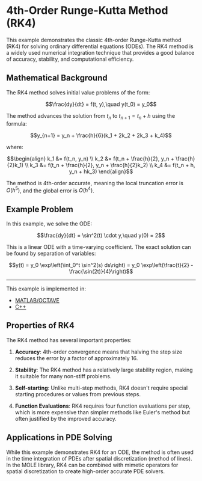 # 4th-Order Runge-Kutta Method (RK4)

This example demonstrates the classic 4th-order Runge-Kutta method (RK4) for solving ordinary differential equations (ODEs). The RK4 method is a widely used numerical integration technique that provides a good balance of accuracy, stability, and computational efficiency.

## Mathematical Background

The RK4 method solves initial value problems of the form:

$$\frac{dy}{dt} = f(t, y),\quad y(t_0) = y_0$$

The method advances the solution from $t_n$ to $t_{n+1} = t_n + h$ using the formula:

$$y_{n+1} = y_n + \frac{h}{6}(k_1 + 2k_2 + 2k_3 + k_4)$$

where:

$$\begin{align}
k_1 &= f(t_n, y_n) \\
k_2 &= f(t_n + \frac{h}{2}, y_n + \frac{h}{2}k_1) \\
k_3 &= f(t_n + \frac{h}{2}, y_n + \frac{h}{2}k_2) \\
k_4 &= f(t_n + h, y_n + hk_3)
\end{align}$$

The method is 4th-order accurate, meaning the local truncation error is $O(h^5)$, and the global error is $O(h^4)$.

## Example Problem

In this example, we solve the ODE:

$$\frac{dy}{dt} = \sin^2(t) \cdot y,\quad y(0) = 2$$

This is a linear ODE with a time-varying coefficient. The exact solution can be found by separation of variables:

$$y(t) = y_0 \exp\left(\int_0^t \sin^2(s) ds\right) = y_0 \exp\left(\frac{t}{2} - \frac{\sin(2t)}{4}\right)$$

---

This example is implemented in:
- [MATLAB/OCTAVE](https://github.com/csrc-sdsu/mole/blob/main/examples/matlab/RK4.m)
- [C++](https://github.com/csrc-sdsu/mole/blob/main/examples/cpp/RK4.cpp)

## Properties of RK4

The RK4 method has several important properties:

1. **Accuracy**: 4th-order convergence means that halving the step size reduces the error by a factor of approximately 16.

2. **Stability**: The RK4 method has a relatively large stability region, making it suitable for many non-stiff problems.

3. **Self-starting**: Unlike multi-step methods, RK4 doesn't require special starting procedures or values from previous steps.

4. **Function Evaluations**: RK4 requires four function evaluations per step, which is more expensive than simpler methods like Euler's method but often justified by the improved accuracy.

## Applications in PDE Solving

While this example demonstrates RK4 for an ODE, the method is often used in the time integration of PDEs after spatial discretization (method of lines). In the MOLE library, RK4 can be combined with mimetic operators for spatial discretization to create high-order accurate PDE solvers. 
